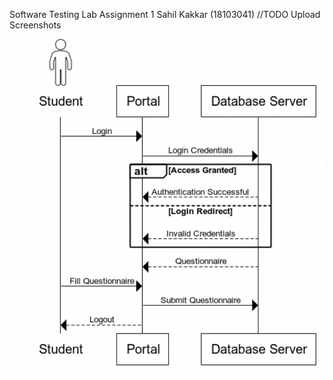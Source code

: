 Software Testing
Lab Assignment 1
Sahil Kakkar (18103041)
//TODO
Upload Screenshots
![Sequence Diagram](https://github.com/saahil4real/Software_Testing-18103041/blob/main/Lab_Assignment_1/Sequence_Diagram_student.png "Sequence Diagram")
<img src="" hei>
